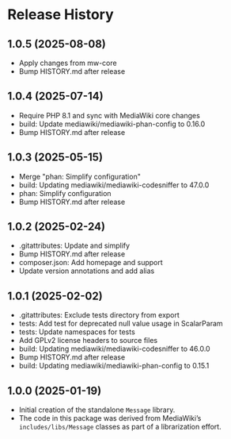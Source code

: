 # Release History

## 1.0.5 (2025-08-08)
- Apply changes from mw-core
- Bump HISTORY.md after release

## 1.0.4 (2025-07-14)
- Require PHP 8.1 and sync with MediaWiki core changes
- build: Update mediawiki/mediawiki-phan-config to 0.16.0
- Bump HISTORY.md after release

## 1.0.3 (2025-05-15)
- Merge "phan: Simplify configuration"
- build: Updating mediawiki/mediawiki-codesniffer to 47.0.0
- phan: Simplify configuration
- Bump HISTORY.md after release

## 1.0.2 (2025-02-24)
- .gitattributes: Update and simplify
- Bump HISTORY.md after release
- composer.json: Add homepage and support
- Update version annotations and add alias

## 1.0.1 (2025-02-02)
- .gitattributes: Exclude tests directory from export
- tests: Add test for deprecated null value usage in ScalarParam
- tests: Update namespaces for tests
- Add GPLv2 license headers to source files
- build: Updating mediawiki/mediawiki-codesniffer to 46.0.0
- Bump HISTORY.md after release
- build: Updating mediawiki/mediawiki-phan-config to 0.15.1

## 1.0.0 (2025-01-19)
- Initial creation of the standalone `Message` library.
- The code in this package was derived from MediaWiki’s `includes/libs/Message` classes as part of a librarization effort.
